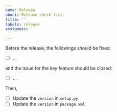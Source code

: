 ```yaml
---
name: Release
about: Release check list.
title: ''
labels: release
assignees: ''

---
```


Before the release, the followings should be fixed:

- [ ] ...

and the issue for the key feature should be closed:
- [ ] ...

Then,

- [ ] Update the `version` in `setup.py`
- [ ] Update the `version` in `package.xml`
